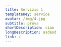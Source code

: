 ```yaml
---
title: Servizio 1
templateKey: service
avatar: /img/4.jpg
subtitle: prova
shortDescription: ciao
longDescription: asdasd
link: /
---
```


